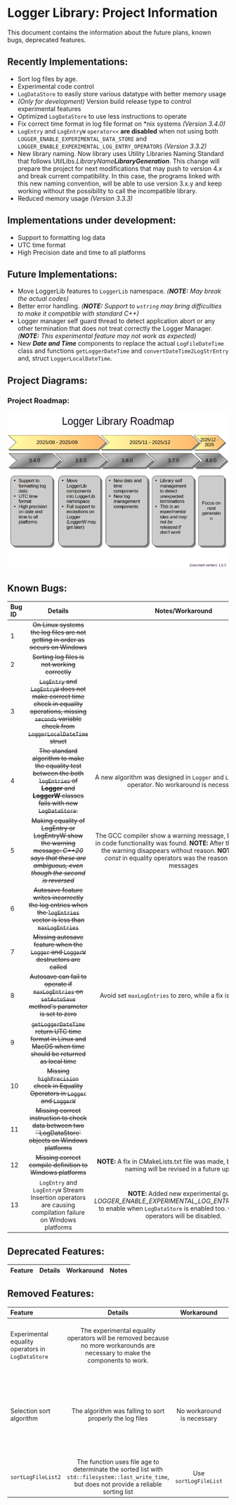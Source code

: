 # Logger Library: Project Information

This document contains the information about the future plans, known bugs, deprecated features.

## Recently Implementations:

- Sort log files by age.
- Experimental code control
- `LogDataStore` to easily store various datatype with better memory usage
- *(Only for development)* Version build release type to control experimental features
- Optimized `LogDataStore` to use less instructions to operate
- Fix correct time format in log file format on *nix systems *(Version 3.4.0)*
- `LogEntry` and `LogEntryW` `operator<<` **are disabled** when not using both `LOGGER_ENABLE_EXPERIMENTAL_DATA_STORE` and `LOGGER_ENABLE_EXPERIMENTAL_LOG_ENTRY_OPERATORS` *(Version 3.3.2)*
- New library naming. Now library uses Utility Libraries Naming Standard that follows UtilLibs.*LibraryName****LibraryGeneration***. This change will prepare the project for next modifications that may push to version 4.x and break current compatibility. In this case, the programs linked with this new naming convention, will be able to use version 3.x.y and keep working without the possibility to call the incompatible library.
- Reduced memory usage *(Version 3.3.3)*

## Implementations under development:

- Support to formatting log data
- UTC time format
- High Precision date and time to all platforms

## Future Implementations:

- Move LoggerLib features to `LoggerLib` namespace. *(**NOTE:** May break the actual codes)*
- Better error handling. *(**NOTE:** Support to `wstring` may bring difficulties to make it compatible with standard C++)*
- Logger manager self guard thread to detect application abort or any other termination that does not treat correctly the Logger Manager. *(**NOTE:** This experimental feature may not work as expected)*
- New ***Date and Time*** components to replace the actual `LogFileDateTime` class and functions `getLoggerDateTime` and `convertDateTime2LogStrEntry` and, struct `LoggerLocalDateTime`.

## Project Diagrams:

### Project Roadmap:

![Project Roadmap](/Libraries/LoggerLib/Docs/Images/LoggerLibRoadmap.png)

## Known Bugs:

| Bug ID | Details | Notes/Workaround | Status |
| :----- | :-----: | :--------------: | -----: |
| 1 | ~~On Linux systems the log files are not getting in order as occurs on Windows~~ |  | **FIXED** |
| 2 | ~~Sorting log files is not working correctly~~ |  | **FIXED** |
| 3 | ~~`LogEntry` and `LogEntryW` does not make correct time check in equality operations, missing `seconds` variable check from `LoggerLocalDateTime` struct~~ |  | **FIXED** |
| 4 | ~~The standard algorithm to make the equality test between the both `logEntries` of **Logger** and **LoggerW** classes fails with new `LogDataStore`.~~ | A new algorithm was designed in `Logger` and `LoggerW` equality operator. No workaround is necessary. | **FIXED** |
| 5 | ~~Making equality of LogEntry or LogEntryW show the warning message: *C++20 says that these are ambiguous, even though the second is reversed*~~ | The GCC compiler show a warning message, but no anomaly in code functionality was found. **NOTE:** After the compilation, the warning disappears without reason. **NOTE 2:** Missing *const* in equality operators was the reason for warning messages | **FIXED** |
| 6 | ~~Autosave feature writes incorrectly the log entries when the `logEntries` vector is less than `maxLogEntries`~~ |  | **FIXED** |
| 7 | ~~Missing autosave feature when the `Logger` and `LoggerW` destructors are called~~ |  | **FIXED** |
| 8 | ~~Autosave can fail to operate if `maxLogEntries` on `setAutoSave` method's parameter is set to zero~~ | Avoid set `maxLogEntries` to zero, while a fix is not released | **FIXED** |
| 9 | ~~`getLoggerDateTime` return UTC time format in Linux and MacOS when time should be returned as local time~~ |  | **FIXED** |
| 10 | ~~Missing `highPrecision` check in Equality Operators in `Logger` and `LoggerW`~~ |  | **FIXED** |
| 11 | ~~Missing correct instruction to check data between two ``LogDataStore` objects on Windows platforms~~ |  | **FIXED** |
| 12 | ~~Missing correct compile definition to Windows platforms~~ | **NOTE:** A fix in CMakeLists.txt file was made, but the original naming will be revised in a future update | **FIXED** |
| 13 | `LogEntry` and `LogEntryW` Stream Insertion operators are causing compilation failure on Windows platforms | **NOTE:** Added new experimental guard *LOGGER_ENABLE_EXPERIMENTAL_LOG_ENTRY_OPERATORS* to enable when `LogDataStore` is enabled too. Otherwise the operators will be disabled. | Not fixed |

## Deprecated Features:

| Feature | Details | Workaround | Notes |
| :------ | :-----: | :--------: | ----: |

## Removed Features:

| Feature | Details | Workaround | Notes |
| :------ | :-----: | :--------: | ----: |
| Experimental equality operators in `LogDataStore` | The experimental equality operators will be removed because no more workarounds are necessary to make the components to work. |  | The components was removed on version **3.3.0-alpha.10** |
| Selection sort algorithm | The algorithm was falling to sort properly the log files | No workaround is necessary | The algorithm is disabled and a new algorithm is working. The code will be removed on version **3.3.0-beta** |
| `sortLogFileList2` | The function uses file age to determinate the sorted list with `std::filesystem::last_write_time`, but does not provide a reliable sorting list | Use `sortLogFileList` | This function will be removed on version **3.3.0-beta** |
